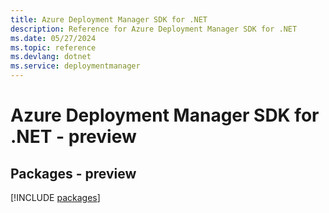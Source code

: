 ```yaml
---
title: Azure Deployment Manager SDK for .NET
description: Reference for Azure Deployment Manager SDK for .NET
ms.date: 05/27/2024
ms.topic: reference
ms.devlang: dotnet
ms.service: deploymentmanager
---
```

# Azure Deployment Manager SDK for .NET - preview
## Packages - preview
[!INCLUDE [packages](deployment-manager-index.md)]